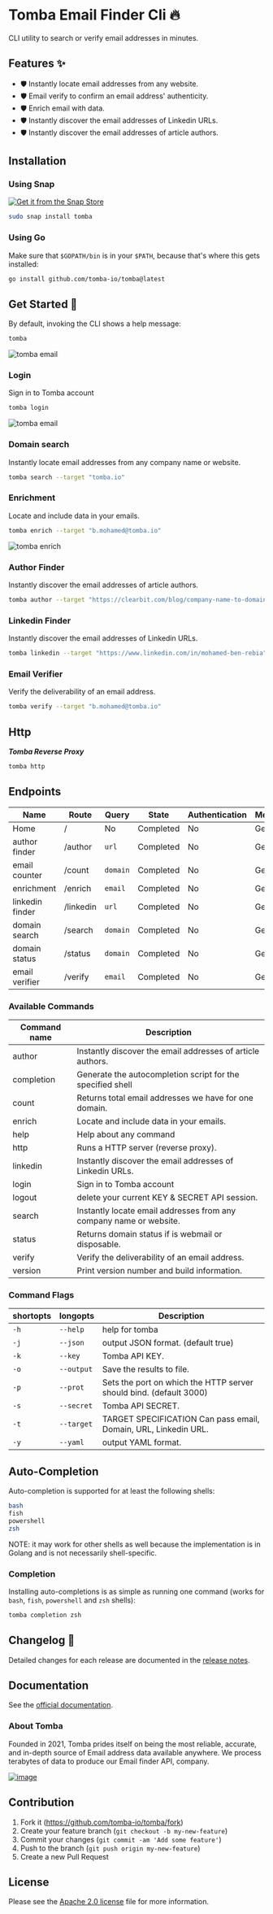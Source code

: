 # Tomba Email Finder Cli 🔥

CLI utility to search or verify email addresses in minutes.

## Features ✨

- 🛡️ Instantly locate email addresses from any website.
- 🛡️ Email verify to confirm an email address' authenticity.
- 🛡️ Enrich email with data.
- 🛡️ Instantly discover the email addresses of Linkedin URLs.
- 🛡️ Instantly discover the email addresses of article authors.

## Installation

### Using Snap

[![Get it from the Snap Store](https://snapcraft.io/static/images/badges/en/snap-store-black.svg)](https://snapcraft.io/tomba)

```bash
sudo snap install tomba
```

### Using Go

Make sure that `$GOPATH/bin` is in your `$PATH`, because that's where this gets
installed:

```bash
go install github.com/tomba-io/tomba@latest
```

## Get Started 🎉

By default, invoking the CLI shows a help message:

```bash
tomba
```

![tomba email](svg/default.svg)

### Login

Sign in to Tomba account

```bash
tomba login
```

![tomba email](svg/login.svg)

### Domain search

Instantly locate email addresses from any company name or website.

```bash
tomba search --target "tomba.io"
```

### Enrichment

Locate and include data in your emails.

```bash
tomba enrich --target "b.mohamed@tomba.io"
```

![tomba enrich](svg/enrich.svg)

### Author Finder

Instantly discover the email addresses of article authors.

```bash
tomba author --target "https://clearbit.com/blog/company-name-to-domain-api"
```

### Linkedin Finder

Instantly discover the email addresses of Linkedin URLs.

```bash
tomba linkedin --target "https://www.linkedin.com/in/mohamed-ben-rebia"
```

### Email Verifier

Verify the deliverability of an email address.

```bash
tomba verify --target "b.mohamed@tomba.io"
```

## Http

**_Tomba Reverse Proxy_**

```bash
tomba http
```

## Endpoints

| Name            | Route     | Query    | State     | Authentication | Method |
| --------------- | --------- | -------- | --------- | -------------- | ------ |
| Home            | /         | No       | Completed | No             | Get    |
| author finder   | /author   | `url`    | Completed | No             | Get    |
| email counter   | /count    | `domain` | Completed | No             | Get    |
| enrichment      | /enrich   | `email`  | Completed | No             | Get    |
| linkedin finder | /linkedin | `url`    | Completed | No             | Get    |
| domain search   | /search   | `domain` | Completed | No             | Get    |
| domain status   | /status   | `domain` | Completed | No             | Get    |
| email verifier  | /verify   | `email`  | Completed | No             | Get    |

### Available Commands

| Command name | Description                                                        |
| ------------ | ------------------------------------------------------------------ |
| author       | Instantly discover the email addresses of article authors.         |
| completion   | Generate the autocompletion script for the specified shell         |
| count        | Returns total email addresses we have for one domain.              |
| enrich       | Locate and include data in your emails.                            |
| help         | Help about any command                                             |
| http         | Runs a HTTP server (reverse proxy).                                |
| linkedin     | Instantly discover the email addresses of Linkedin URLs.           |
| login        | Sign in to Tomba account                                           |
| logout       | delete your current KEY & SECRET API session.                      |
| search       | Instantly locate email addresses from any company name or website. |
| status       | Returns domain status if is webmail or disposable.                 |
| verify       | Verify the deliverability of an email address.                     |
| version      | Print version number and build information.                        |

### Command Flags

| shortopts | longopts   | Description                                                        |
| --------- | ---------- | ------------------------------------------------------------------ |
| `-h`      | `--help`   | help for tomba                                                     |
| `-j`      | `--json`   | output JSON format. (default true)                                 |
| `-k`      | `--key`    | Tomba API KEY.                                                     |
| `-o`      | `--output` | Save the results to file.                                          |
| `-p`      | `--prot`   | Sets the port on which the HTTP server should bind. (default 3000) |
| `-s`      | `--secret` | Tomba API SECRET.                                                  |
| `-t`      | `--target` | TARGET SPECIFICATION Can pass email, Domain, URL, Linkedin URL.    |
| `-y`      | `--yaml`   | output YAML format.                                                |

## Auto-Completion

Auto-completion is supported for at least the following shells:

```bash
bash
fish
powershell
zsh
```

NOTE: it may work for other shells as well because the implementation is in
Golang and is not necessarily shell-specific.

### Completion

Installing auto-completions is as simple as running one command (works for
`bash`, `fish`, `powershell` and `zsh` shells):

```bash
tomba completion zsh
```

## Changelog 📌

Detailed changes for each release are documented in the [release notes](https://github.com/tomba-io/tomba/releases).

## Documentation

See the [official documentation](https://developer.tomba.io/).

### About Tomba

Founded in 2021, Tomba prides itself on being the most reliable, accurate, and in-depth source of Email address data available anywhere. We process terabytes of data to produce our Email finder API, company.

[![image](https://avatars.githubusercontent.com/u/67979591?s=200&v=4)](https://tomba.io/)

## Contribution

1. Fork it (<https://github.com/tomba-io/tomba/fork>)
2. Create your feature branch (`git checkout -b my-new-feature`)
3. Commit your changes (`git commit -am 'Add some feature'`)
4. Push to the branch (`git push origin my-new-feature`)
5. Create a new Pull Request

## License

Please see the [Apache 2.0 license](http://www.apache.org/licenses/LICENSE-2.0.html) file for more information.
